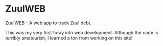 ZuulWEB
=======

ZuulWEB - A web app to track Zuul debt.

This was my very first foray into web development. Although the code is terribly amateurish, I learned a ton from working on this site!
